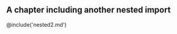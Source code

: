 <!--
author:   Sebastian Speiser
email:    sebastian.speiser@hft-stuttgart
version:  0.1.0
language: en
narrator: US English Female

comment:  This is a simple example for a modular course.


import: https://sspeiser.github.io/modular-content/README.md       

-->

## A chapter including another nested import

@include('nested2.md')